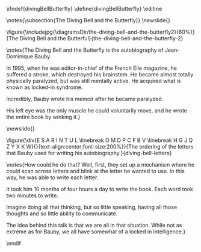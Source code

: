 \ifndef{divingBellButterfly}
\define{divingBellButterfly}
\editme

\notes{\subsection{The Diving Bell and the Butterfly}}
\newslide{}

\figure{\includejpg{\diagramsDir/the-diving-bell-and-the-butterfly2}{60%}}{The Diving Bell and the Butterful}{the-diving-bell-and-the-butterfly-2}

\notes{The Diving Bell and the Butterfly is the autobiography of Jean-Dominique Bauby.

In 1995, when he was editor-in-chief of the French Elle magazine, he suffered a stroke, which destroyed his brainstem. He became almost totally physically paralyzed, but was still mentally active. He acquired what is known as locked-in syndrome.

Incredibly, Bauby wrote his memoir after he became paralyzed.

His left eye was the only muscle he could voluntarily move, and he wrote the entire book by winking it.}

\newslide{}

\figure{\div{E S A R I N T U L \linebreak
O M D P C F B V \linebreak
H G J Q Z Y X K W}{}{text-align:center;font-size:200%}}{The ordering of the letters that Bauby used for writing his autobiography.}{diving-bell-letters}

\notes{How could he do that? Well, first, they set up a mechanism where he could scan across letters and blink at the letter he wanted to use. In this way, he was able to write each letter.

It took him 10 months of four hours a day to write the book. Each word took two minutes to write.

Imagine doing all that thinking, but so little speaking, having all those thoughts and so little ability to communicate.

The idea behind this talk is that we are all in that situation. While not as extreme as for Bauby, we all have somewhat of a locked in intelligence.}

\endif
